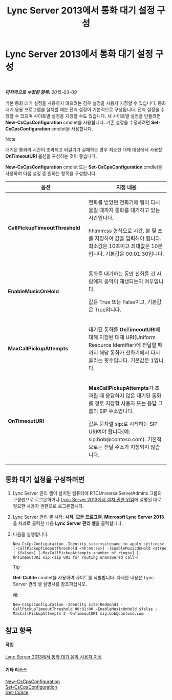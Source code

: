 ﻿---
title: Lync Server 2013에서 통화 대기 설정 구성
TOCTitle: Lync Server 2013에서 통화 대기 설정 구성
ms:assetid: 3bed9d09-8363-4fff-a220-f0f6d3a81241
ms:mtpsurl: https://technet.microsoft.com/ko-kr/library/Gg425886(v=OCS.15)
ms:contentKeyID: 49303375
ms.date: 08/10/2015
mtps_version: v=OCS.15
ms.translationtype: HT
---

# Lync Server 2013에서 통화 대기 설정 구성

 

_**마지막으로 수정된 항목:** 2015-03-09_

기본 통화 대기 설정을 사용하지 않으려는 경우 설정을 사용자 지정할 수 있습니다. 통화 대기 응용 프로그램을 설치할 때는 전역 설정이 기본적으로 구성됩니다. 전역 설정을 수정할 수 있으며 사이트별 설정을 지정할 수도 있습니다. 새 사이트별 설정을 만들려면 **New-CsCpsConfiguration** cmdlet을 사용합니다. 기존 설정을 수정하려면 **Set-CsCpsConfiguration** cmdlet을 사용합니다.


> [!NOTE]
> 대기된 통화의 시간이 초과되고 되걸기가 실패하는 경우 최소한 대체 대상에서 사용할 <STRONG>OnTimeoutURI</STRONG> 옵션을 구성하는 것이 좋습니다.



**New-CsCpsConfiguration** cmdlet 또는 **Set-CsCpsConfiguration** cmdlet을 사용하여 다음 설정 중 원하는 항목을 구성합니다.


<table>
<colgroup>
<col style="width: 50%" />
<col style="width: 50%" />
</colgroup>
<thead>
<tr class="header">
<th>옵션</th>
<th>지정 내용</th>
</tr>
</thead>
<tbody>
<tr class="odd">
<td><p><strong>CallPickupTimeoutThreshold</strong></p></td>
<td><p>전화를 받았던 전화기에 벨이 다시 울릴 때까지 통화를 대기하고 있는 시간입니다.</p>
<p>hh:mm:ss 형식으로 시간, 분 및 초를 지정하여 값을 입력해야 합니다. 최소값은 10초이고 최대값은 10분입니다. 기본값은 00:01:30입니다.</p></td>
</tr>
<tr class="even">
<td><p><strong>EnableMusicOnHold</strong></p></td>
<td><p>통화를 대기하는 동안 전화를 건 사람에게 음악이 재생되는지 여부입니다.</p>
<p>값은 True 또는 False이고, 기본값은 True입니다.</p></td>
</tr>
<tr class="odd">
<td><p><strong>MaxCallPickupAttempts</strong></p></td>
<td><p>대기된 통화를 <strong>OnTimeoutURI</strong>에 대해 지정된 대체 URI(Uniform Resource Identifier)에 전달할 때까지 해당 통화가 전화기에서 다시 울리는 횟수입니다. 기본값은 1입니다.</p></td>
</tr>
<tr class="even">
<td><p><strong>OnTimeoutURI</strong></p></td>
<td><p><strong>MaxCallPickupAttempts</strong>가 초과될 때 응답하지 않은 대기된 통화를 경로 지정할 사용자 또는 응답 그룹의 SIP 주소입니다.</p>
<p>값은 문자열 sip:로 시작하는 SIP URI여야 합니다(예: sip:bob@contoso.com). 기본적으로는 전달 주소가 지정되지 않습니다.</p></td>
</tr>
</tbody>
</table>


## 통화 대기 설정을 구성하려면

1.  Lync Server 관리 셸이 설치된 컴퓨터에 RTCUniversalServerAdmins 그룹의 구성원으로 로그온하거나 [Lync Server 2013에서 설치 권한 위임](lync-server-2013-delegate-setup-permissions.md)에 설명된 대로 필요한 사용자 권한으로 로그온합니다.

2.  Lync Server 관리 셸 시작: **시작**, **모든 프로그램**, **Microsoft Lync Server 2013**을 차례로 클릭한 다음 **Lync Server 관리 셸**을 클릭합니다.

3.  다음을 실행합니다.
    
        New-CsCpsConfiguration -Identity site:<sitename to apply settings> [-CallPickupTimeoutThreshold <hh:mm:ss>] -[EnableMusicOnHold <$true | $false>] [-MaxCallPickupAttempts <number of rings>] [-OnTimeoutURI sip:<sip URI for routing unanswered call>]
    

    > [!TIP]
    > <STRONG>Get-CsSite</STRONG> cmdlet을 사용하여 사이트를 식별합니다. 자세한 내용은 Lync Server 관리 셸 설명서를 참조하십시오.

    
    예:
    
        New-CsCpsConfiguration -Identity site:Redmond1 -CallPickupTimeoutThreshold 00:01:00 -EnableMusicOnHold $false -MaxCallPickupAttempts 2 -OnTimeoutURI sip:bob@contoso.com

## 참고 항목

#### 작업

[Lync Server 2013에서 통화 대기 음악 사용자 지정](lync-server-2013-customize-call-park-music-on-hold.md)  

#### 기타 리소스

[New-CsCpsConfiguration](new-cscpsconfiguration.md)  
[Set-CsCpsConfiguration](set-cscpsconfiguration.md)  
[Get-CsSite](get-cssite.md)

